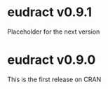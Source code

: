 # eudract v0.9.1

Placeholder for the next version

# eudract v0.9.0

This is the first release on CRAN
